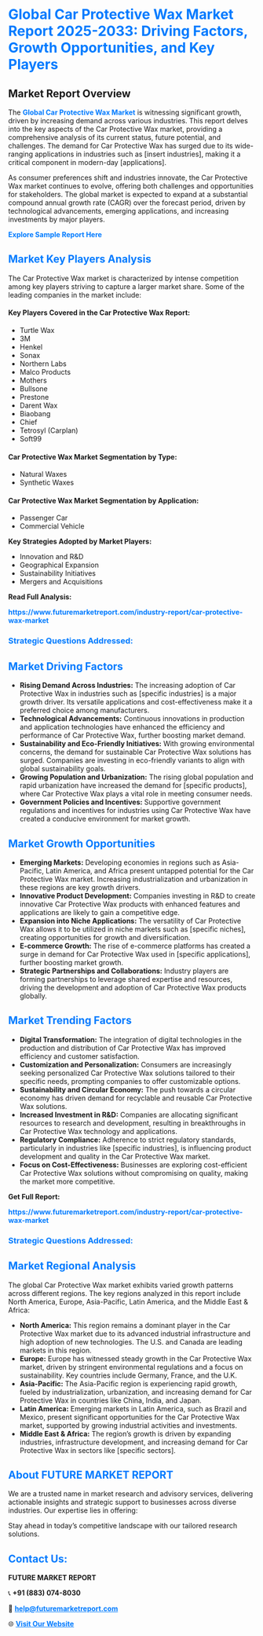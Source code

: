 <h1 style="color: #007BFF;">Global Car Protective Wax Market Report 2025-2033: Driving Factors, Growth Opportunities, and Key Players</h1>

<section id="overview">
<h2>Market Report Overview</h2>
<p>The <a href="https://www.futuremarketreport.com/industry-report/car-protective-wax-market" style="color: #007BFF; text-decoration: none;"><strong>Global Car Protective Wax Market</strong></a> is witnessing significant growth, driven by increasing demand across various industries. This report delves into the key aspects of the Car Protective Wax market, providing a comprehensive analysis of its current status, future potential, and challenges. The demand for Car Protective Wax has surged due to its wide-ranging applications in industries such as [insert industries], making it a critical component in modern-day [applications].</p>
<p>As consumer preferences shift and industries innovate, the Car Protective Wax market continues to evolve, offering both challenges and opportunities for stakeholders. The global market is expected to expand at a substantial compound annual growth rate (CAGR) over the forecast period, driven by technological advancements, emerging applications, and increasing investments by major players.</p>
</section>

<section id="overview">
<p><a href="https://www.futuremarketreport.com/request-sample/reportId=30957" style="color: #007BFF; text-decoration: none;"><strong>Explore Sample Report Here</strong></a></p>
</section>

<section id="key-players">
<h2 style="color: #007BFF;">Market Key Players Analysis</h2>
<p>The Car Protective Wax market is characterized by intense competition among key players striving to capture a larger market share. Some of the leading companies in the market include:</p>
<h4>Key Players Covered in the Car Protective Wax Report:</h4>
<ul><li>Turtle Wax</li><li>3M</li><li>Henkel</li><li>Sonax</li><li>Northern Labs</li><li>Malco Products</li><li>Mothers</li><li>Bullsone</li><li>Prestone</li><li>Darent Wax</li><li>Biaobang</li><li>Chief</li><li>Tetrosyl (Carplan)</li><li>Soft99</li></ul>
<h4>Car Protective Wax Market Segmentation by Type:</h4>
<ul><li>Natural Waxes</li><li>Synthetic Waxes</li></ul>

<h4>Car Protective Wax Market Segmentation by Application:</h4>
<ul><li>Passenger Car</li><li>Commercial Vehicle</li></ul>
<p><strong>Key Strategies Adopted by Market Players:</strong></p>
<ul>
<li>Innovation and R&D</li>
<li>Geographical Expansion</li>
<li>Sustainability Initiatives</li>
<li>Mergers and Acquisitions</li>
</ul>
</section>

<section>
<p><strong>Read Full Analysis: </strong></p><a href="https://www.futuremarketreport.com/industry-report/car-protective-wax-market" style="color: #007BFF; text-decoration: none;"><strong>https://www.futuremarketreport.com/industry-report/car-protective-wax-market</strong></a>
<h3 style="color: #007BFF;">Strategic Questions Addressed:</h3>
</section>

<section id="driving-factors">
<h2 style="color: #007BFF;">Market Driving Factors</h2>
<ul>
<li><strong>Rising Demand Across Industries:</strong> The increasing adoption of Car Protective Wax in industries such as [specific industries] is a major growth driver. Its versatile applications and cost-effectiveness make it a preferred choice among manufacturers.</li>
<li><strong>Technological Advancements:</strong> Continuous innovations in production and application technologies have enhanced the efficiency and performance of Car Protective Wax, further boosting market demand.</li>
<li><strong>Sustainability and Eco-Friendly Initiatives:</strong> With growing environmental concerns, the demand for sustainable Car Protective Wax solutions has surged. Companies are investing in eco-friendly variants to align with global sustainability goals.</li>
<li><strong>Growing Population and Urbanization:</strong> The rising global population and rapid urbanization have increased the demand for [specific products], where Car Protective Wax plays a vital role in meeting consumer needs.</li>
<li><strong>Government Policies and Incentives:</strong> Supportive government regulations and incentives for industries using Car Protective Wax have created a conducive environment for market growth.</li>
</ul>
</section>

<section id="growth-opportunities">
<h2 style="color: #007BFF;">Market Growth Opportunities</h2>
<ul>
<li><strong>Emerging Markets:</strong> Developing economies in regions such as Asia-Pacific, Latin America, and Africa present untapped potential for the Car Protective Wax market. Increasing industrialization and urbanization in these regions are key growth drivers.</li>
<li><strong>Innovative Product Development:</strong> Companies investing in R&D to create innovative Car Protective Wax products with enhanced features and applications are likely to gain a competitive edge.</li>
<li><strong>Expansion into Niche Applications:</strong> The versatility of Car Protective Wax allows it to be utilized in niche markets such as [specific niches], creating opportunities for growth and diversification.</li>
<li><strong>E-commerce Growth:</strong> The rise of e-commerce platforms has created a surge in demand for Car Protective Wax used in [specific applications], further boosting market growth.</li>
<li><strong>Strategic Partnerships and Collaborations:</strong> Industry players are forming partnerships to leverage shared expertise and resources, driving the development and adoption of Car Protective Wax products globally.</li>
</ul>
</section>

<section id="trending-factors">
<h2 style="color: #007BFF;">Market Trending Factors</h2>
<ul>
<li><strong>Digital Transformation:</strong> The integration of digital technologies in the production and distribution of Car Protective Wax has improved efficiency and customer satisfaction.</li>
<li><strong>Customization and Personalization:</strong> Consumers are increasingly seeking personalized Car Protective Wax solutions tailored to their specific needs, prompting companies to offer customizable options.</li>
<li><strong>Sustainability and Circular Economy:</strong> The push towards a circular economy has driven demand for recyclable and reusable Car Protective Wax solutions.</li>
<li><strong>Increased Investment in R&D:</strong> Companies are allocating significant resources to research and development, resulting in breakthroughs in Car Protective Wax technology and applications.</li>
<li><strong>Regulatory Compliance:</strong> Adherence to strict regulatory standards, particularly in industries like [specific industries], is influencing product development and quality in the Car Protective Wax market.</li>
<li><strong>Focus on Cost-Effectiveness:</strong> Businesses are exploring cost-efficient Car Protective Wax solutions without compromising on quality, making the market more competitive.</li>
</ul>
</section>

<section>
<p><strong>Get Full Report: </strong></p><a href="https://www.futuremarketreport.com/industry-report/car-protective-wax-market" style="color: #007BFF; text-decoration: none;"><strong>https://www.futuremarketreport.com/industry-report/car-protective-wax-market</strong></a>
<h3 style="color: #007BFF;">Strategic Questions Addressed:</h3>
</section>


<section id="regional-analysis">
<h2 style="color: #007BFF;">Market Regional Analysis</h2>
<p>The global Car Protective Wax market exhibits varied growth patterns across different regions. The key regions analyzed in this report include North America, Europe, Asia-Pacific, Latin America, and the Middle East & Africa:</p>
<ul>
<li><strong>North America:</strong> This region remains a dominant player in the Car Protective Wax market due to its advanced industrial infrastructure and high adoption of new technologies. The U.S. and Canada are leading markets in this region.</li>
<li><strong>Europe:</strong> Europe has witnessed steady growth in the Car Protective Wax market, driven by stringent environmental regulations and a focus on sustainability. Key countries include Germany, France, and the U.K.</li>
<li><strong>Asia-Pacific:</strong> The Asia-Pacific region is experiencing rapid growth, fueled by industrialization, urbanization, and increasing demand for Car Protective Wax in countries like China, India, and Japan.</li>
<li><strong>Latin America:</strong> Emerging markets in Latin America, such as Brazil and Mexico, present significant opportunities for the Car Protective Wax market, supported by growing industrial activities and investments.</li>
<li><strong>Middle East & Africa:</strong> The region’s growth is driven by expanding industries, infrastructure development, and increasing demand for Car Protective Wax in sectors like [specific sectors].</li>
</ul>
</section>

<footer>
<h2 style="color: #007BFF;">About FUTURE MARKET REPORT</h2>
<p>We are a trusted name in market research and advisory services, delivering actionable insights and strategic support to businesses across diverse industries. Our expertise lies in offering:</p>

<p>Stay ahead in today’s competitive landscape with our tailored research solutions.</p>

<h2 style="color: #007BFF;">Contact Us:</h2>
<p><strong>FUTURE MARKET REPORT</strong></p>
<p>📞 <strong>+91 (883) 074-8030</strong></p>
<p>📧 <strong><a href="mailto:help@futuremarketreport.com" style="color: #007BFF;">help@futuremarketreport.com</a></strong></p>
<p>🌐 <strong><a href="https://www.futuremarketreport.com/" style="color: #007BFF;">Visit Our Website</a></strong></p>
</footer>